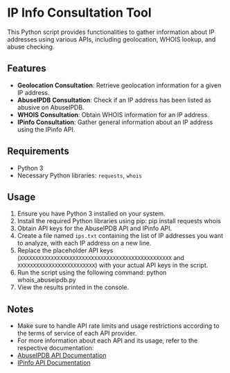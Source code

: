 # IP Info Consultation Tool

This Python script provides functionalities to gather information about IP addresses using various APIs, including geolocation, WHOIS lookup, and abuse checking.

## Features

- **Geolocation Consultation**: Retrieve geolocation information for a given IP address.
- **AbuseIPDB Consultation**: Check if an IP address has been listed as abusive on AbuseIPDB.
- **WHOIS Consultation**: Obtain WHOIS information for an IP address.
- **IPinfo Consultation**: Gather general information about an IP address using the IPinfo API.

## Requirements

- Python 3
- Necessary Python libraries: `requests`, `whois`

## Usage

1. Ensure you have Python 3 installed on your system.
2. Install the required Python libraries using pip:
   pip install requests whois
4. Obtain API keys for the AbuseIPDB API and IPinfo API.
5. Create a file named `ips.txt` containing the list of IP addresses you want to analyze, with each IP address on a new line.
6. Replace the placeholder API keys (`XXXXXXXXXXXXXXXXXXXXXXXXXXXXXXXXXXXXXXXXXXXXXXXXX` and `XXXXXXXXXXXXXXXXXXXXXXXXX`) with your actual API keys in the script.
7. Run the script using the following command:
   python whois_abuseipdb.py
9. View the results printed in the console.

## Notes

- Make sure to handle API rate limits and usage restrictions according to the terms of service of each API provider.
- For more information about each API and its usage, refer to the respective documentation:
- [AbuseIPDB API Documentation](https://docs.abuseipdb.com/)
- [IPinfo API Documentation](https://ipinfo.io/developers)
